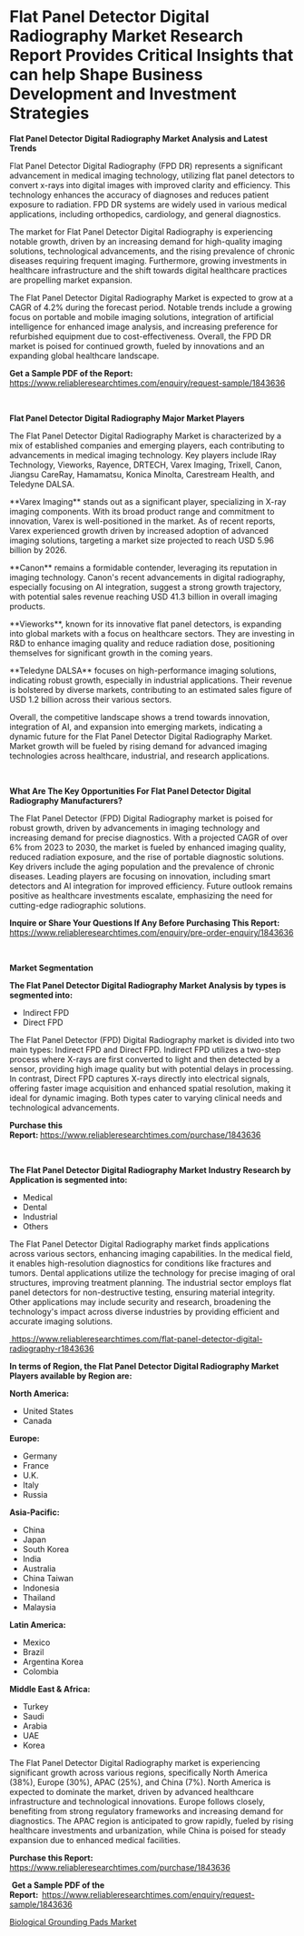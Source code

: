 <p><h1>Flat Panel Detector Digital Radiography Market Research Report Provides Critical Insights that can help Shape Business Development and Investment Strategies</h1></p><p><strong>Flat Panel Detector Digital Radiography Market Analysis and Latest Trends</strong></p>
<p><p>Flat Panel Detector Digital Radiography (FPD DR) represents a significant advancement in medical imaging technology, utilizing flat panel detectors to convert x-rays into digital images with improved clarity and efficiency. This technology enhances the accuracy of diagnoses and reduces patient exposure to radiation. FPD DR systems are widely used in various medical applications, including orthopedics, cardiology, and general diagnostics.</p><p>The market for Flat Panel Detector Digital Radiography is experiencing notable growth, driven by an increasing demand for high-quality imaging solutions, technological advancements, and the rising prevalence of chronic diseases requiring frequent imaging. Furthermore, growing investments in healthcare infrastructure and the shift towards digital healthcare practices are propelling market expansion. </p><p>The Flat Panel Detector Digital Radiography Market is expected to grow at a CAGR of 4.2% during the forecast period. Notable trends include a growing focus on portable and mobile imaging solutions, integration of artificial intelligence for enhanced image analysis, and increasing preference for refurbished equipment due to cost-effectiveness. Overall, the FPD DR market is poised for continued growth, fueled by innovations and an expanding global healthcare landscape.</p></p>
<p><strong>Get a Sample PDF of the Report:&nbsp;</strong> <a href="https://www.reliableresearchtimes.com/enquiry/request-sample/1843636?utm_campaign=2564&utm_medium=2&utm_source=Github&utm_content=ia&utm_term=28022025&utm_id=flat-panel-detector-digital-radiography">https://www.reliableresearchtimes.com/enquiry/request-sample/1843636</a></p>
<p>&nbsp;</p>
<p><strong>Flat Panel Detector Digital Radiography Major Market Players</strong></p>
<p><p>The Flat Panel Detector Digital Radiography Market is characterized by a mix of established companies and emerging players, each contributing to advancements in medical imaging technology. Key players include IRay Technology, Vieworks, Rayence, DRTECH, Varex Imaging, Trixell, Canon, Jiangsu CareRay, Hamamatsu, Konica Minolta, Carestream Health, and Teledyne DALSA.</p><p>**Varex Imaging** stands out as a significant player, specializing in X-ray imaging components. With its broad product range and commitment to innovation, Varex is well-positioned in the market. As of recent reports, Varex experienced growth driven by increased adoption of advanced imaging solutions, targeting a market size projected to reach USD 5.96 billion by 2026.</p><p>**Canon** remains a formidable contender, leveraging its reputation in imaging technology. Canon's recent advancements in digital radiography, especially focusing on AI integration, suggest a strong growth trajectory, with potential sales revenue reaching USD 41.3 billion in overall imaging products.</p><p>**Vieworks**, known for its innovative flat panel detectors, is expanding into global markets with a focus on healthcare sectors. They are investing in R&D to enhance imaging quality and reduce radiation dose, positioning themselves for significant growth in the coming years.</p><p>**Teledyne DALSA** focuses on high-performance imaging solutions, indicating robust growth, especially in industrial applications. Their revenue is bolstered by diverse markets, contributing to an estimated sales figure of USD 1.2 billion across their various sectors.</p><p>Overall, the competitive landscape shows a trend towards innovation, integration of AI, and expansion into emerging markets, indicating a dynamic future for the Flat Panel Detector Digital Radiography Market. Market growth will be fueled by rising demand for advanced imaging technologies across healthcare, industrial, and research applications.</p></p>
<p>&nbsp;</p>
<p><strong>What Are The Key Opportunities For Flat Panel Detector Digital Radiography Manufacturers?</strong></p>
<p><p>The Flat Panel Detector (FPD) Digital Radiography market is poised for robust growth, driven by advancements in imaging technology and increasing demand for precise diagnostics. With a projected CAGR of over 6% from 2023 to 2030, the market is fueled by enhanced imaging quality, reduced radiation exposure, and the rise of portable diagnostic solutions. Key drivers include the aging population and the prevalence of chronic diseases. Leading players are focusing on innovation, including smart detectors and AI integration for improved efficiency. Future outlook remains positive as healthcare investments escalate, emphasizing the need for cutting-edge radiographic solutions.</p></p>
<p><strong>Inquire or Share Your Questions If Any Before Purchasing This Report:</strong> <a href="https://www.reliableresearchtimes.com/enquiry/pre-order-enquiry/1843636?utm_campaign=2564&utm_medium=2&utm_source=Github&utm_content=ia&utm_term=28022025&utm_id=flat-panel-detector-digital-radiography">https://www.reliableresearchtimes.com/enquiry/pre-order-enquiry/1843636</a></p>
<p>&nbsp;</p>
<p><strong>Market Segmentation</strong></p>
<p><strong>The Flat Panel Detector Digital Radiography Market Analysis by types is segmented into:</strong></p>
<p><ul><li>Indirect FPD</li><li>Direct FPD</li></ul></p>
<p><p>The Flat Panel Detector (FPD) Digital Radiography market is divided into two main types: Indirect FPD and Direct FPD. Indirect FPD utilizes a two-step process where X-rays are first converted to light and then detected by a sensor, providing high image quality but with potential delays in processing. In contrast, Direct FPD captures X-rays directly into electrical signals, offering faster image acquisition and enhanced spatial resolution, making it ideal for dynamic imaging. Both types cater to varying clinical needs and technological advancements.</p></p>
<p><strong>Purchase this Report:&nbsp;</strong><a href="https://www.reliableresearchtimes.com/purchase/1843636?utm_campaign=2564&utm_medium=2&utm_source=Github&utm_content=ia&utm_term=28022025&utm_id=flat-panel-detector-digital-radiography">https://www.reliableresearchtimes.com/purchase/1843636</a></p>
<p>&nbsp;</p>
<p><strong>The Flat Panel Detector Digital Radiography Market Industry Research by Application is segmented into:</strong></p>
<p><ul><li>Medical</li><li>Dental</li><li>Industrial</li><li>Others</li></ul></p>
<p><p>The Flat Panel Detector Digital Radiography market finds applications across various sectors, enhancing imaging capabilities. In the medical field, it enables high-resolution diagnostics for conditions like fractures and tumors. Dental applications utilize the technology for precise imaging of oral structures, improving treatment planning. The industrial sector employs flat panel detectors for non-destructive testing, ensuring material integrity. Other applications may include security and research, broadening the technology's impact across diverse industries by providing efficient and accurate imaging solutions.</p></p>
<p><a href="https://www.reliableresearchtimes.com/flat-panel-detector-digital-radiography-r1843636?utm_campaign=2564&utm_medium=2&utm_source=Github&utm_content=ia&utm_term=28022025&utm_id=flat-panel-detector-digital-radiography">&nbsp;https://www.reliableresearchtimes.com/flat-panel-detector-digital-radiography-r1843636</a></p>
<p><strong>In terms of Region, the Flat Panel Detector Digital Radiography Market Players available by Region are:</strong></p>
<p>
    <p> <strong> North America: </strong>
        <ul>
            <li>United States</li>
            <li>Canada</li>
        </ul>
        </p> 
    <p> <strong> Europe: </strong>
        <ul>
            <li>Germany</li>
            <li>France</li>
            <li>U.K.</li>
            <li>Italy</li>
            <li>Russia</li>
        </ul>
        </p> 
    <p> <strong> Asia-Pacific: </strong>
        <ul>
            <li>China</li>
            <li>Japan</li>
            <li>South Korea</li>
            <li>India</li>
            <li>Australia</li>
            <li>China Taiwan</li>
            <li>Indonesia</li>
            <li>Thailand</li>
            <li>Malaysia</li>
        </ul>
        </p> 
    <p> <strong> Latin America: </strong>
        <ul>
            <li>Mexico</li>
            <li>Brazil</li>
            <li>Argentina Korea</li>
            <li>Colombia</li>
        </ul>
        </p> 
    <p> <strong> Middle East & Africa: </strong>
        <ul>
            <li>Turkey</li>
            <li>Saudi</li>
            <li>Arabia</li>
            <li>UAE</li>
            <li>Korea</li>
        </ul>
    </p>
    </p>
<p><p>The Flat Panel Detector Digital Radiography market is experiencing significant growth across various regions, specifically North America (38%), Europe (30%), APAC (25%), and China (7%). North America is expected to dominate the market, driven by advanced healthcare infrastructure and technological innovations. Europe follows closely, benefiting from strong regulatory frameworks and increasing demand for diagnostics. The APAC region is anticipated to grow rapidly, fueled by rising healthcare investments and urbanization, while China is poised for steady expansion due to enhanced medical facilities.</p></p>
<p><strong>Purchase this Report: </strong><a href="https://www.reliableresearchtimes.com/purchase/1843636?utm_campaign=2564&utm_medium=2&utm_source=Github&utm_content=ia&utm_term=28022025&utm_id=flat-panel-detector-digital-radiography">https://www.reliableresearchtimes.com/purchase/1843636</a></p>
<p>&nbsp;<strong>Get a Sample PDF of the Report:&nbsp;&nbsp;</strong><a href="https://www.reliableresearchtimes.com/enquiry/request-sample/1843636?utm_campaign=2564&utm_medium=2&utm_source=Github&utm_content=ia&utm_term=28022025&utm_id=flat-panel-detector-digital-radiography">https://www.reliableresearchtimes.com/enquiry/request-sample/1843636</a></p>
<p><strong></strong></p>
<p><p><a href="https://github.com/salodipura00/Market-Research-Report-List-1/blob/main/biological-grounding-pads-market.md?utm_campaign=2564&utm_medium=2&utm_source=Github&utm_content=ia&utm_term=28022025&utm_id=flat-panel-detector-digital-radiography">Biological Grounding Pads Market</a></p></p>